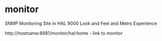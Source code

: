 monitor
=======

SNMP Monitoring Site in HAL 9000 Look and Feel and Metro Experience

http://hostname:8881/monitor/hal:home - link to monitor